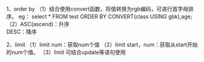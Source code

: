 1、order by
（1）结合使用convert函数，将值转换为rgb编码，可进行首字母排序。
eg：
select * FROM test ORDER BY CONVERT(class USING gbk),age;  
（2）ASC(ascend)：升序  
    DESC：降序

2、limit
（1）limit num：获取num个值
（2）limit start，num：获取从start开始的num个值。
（3）limit 可结合update等语句使用